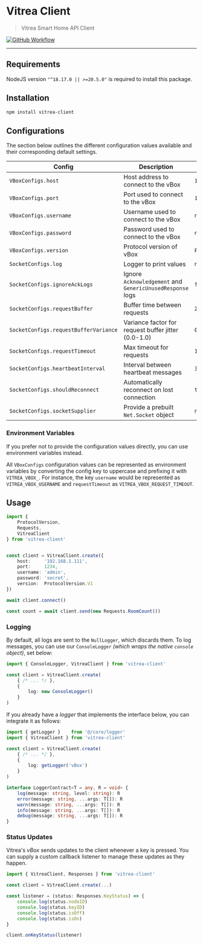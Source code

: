 # Vitrea Client

> Vitrea Smart Home API Client

<a href="https://github.com/bdsoha/vitrea-client/actions/workflows/test.yml">
    <img alt="GitHub Workflow" src="https://img.shields.io/github/actions/workflow/status/bdsoha/vitrea-client/test.yml?branch=develop&logo=github&style=for-the-badge">
</a>

---

## Requirements

NodeJS version `"^18.17.0 || >=20.5.0"` is required to install this package.

## Installation

```bash
npm install vitrea-client
```

## Configurations

The section below outlines the different configuration values available and their
corresponding default settings.

| Config                            | Description                                               | Default              |
| --------------------------------- | --------------------------------------------------------- | -------------------- |
| `VBoxConfigs.host`                | Host address to connect to the vBox                       | `192.168.1.23`       |
| `VBoxConfigs.port`                | Port used to connect to the vBox                          | `11501`              |
| `VBoxConfigs.username`            | Username used to connect to the vBox                      | `null`               |
| `VBoxConfigs.password`            | Password used to connect to the vBox                      | `null`               |
| `VBoxConfigs.version`             | Protocol version of vBox                                  | `ProtocolVersion.V2` |
| `SocketConfigs.log`               | Logger to print values                                    | `null`               |
| `SocketConfigs.ignoreAckLogs`     | Ignore `Acknowledgement` and `GenericUnusedResponse` logs | `false`              |
| `SocketConfigs.requestBuffer`     | Buffer time between requests                              | `250`                |
| `SocketConfigs.requestBufferVariance` | Variance factor for request buffer jitter (0.0-1.0)     | `0.15`               |
| `SocketConfigs.requestTimeout`    | Max timeout for requests                                  | `1000`               |
| `SocketConfigs.heartbeatInterval` | Interval between heartbeat messages                       | `3000`               |
| `SocketConfigs.shouldReconnect`   | Automatically reconnect on lost connection                | `true`               |
| `SocketConfigs.socketSupplier`    | Provide a prebuilt `Net.Socket` object                    | `null`               |

### Environment Variables

If you prefer not to provide the configuration values directly, you can use environment
variables instead.

All `VBoxConfigs` configuration values can be represented as environment variables by
converting the config key to uppercase and prefixing it with `VITREA_VBOX_`.
For instance, the key `username` would be represented as `VITREA_VBOX_USERNAME` and
`requestTimeout` as `VITREA_VBOX_REQUEST_TIMEOUT`.

## Usage

```ts
import {
    ProtocolVersion,
    Requests,
    VitreaClient
} from 'vitrea-client'


const client = VitreaClient.create({
    host:     '192.168.1.111',
    port:     1234,
    username: 'admin',
    password: 'secret',
    version:  ProtocolVersion.V1
})

await client.connect()

const count = await client.send(new Requests.RoomCount())
```

### Logging

By default, all logs are sent to the `NullLogger`, which discards them.
To log messages, you can use our `ConsoleLogger`
*(which wraps the native `console` object)*, set below:

```ts
import { ConsoleLogger, VitreaClient } from 'vitrea-client'

const client = VitreaClient.create(
    { /* ... */ },
    {
        log: new ConsoleLogger()
    }
)
```

If you already have a *logger* that implements the interface below, you can integrate
it as follows:

```ts
import { getLogger }    from '@/core/logger'
import { VitreaClient } from 'vitrea-client'

const client = VitreaClient.create(
    { /* ... */ },
    {
        log: getLogger('vBox')
    }
)
```

```ts
interface LoggerContract<T = any, R = void> {
    log(message: string, level: string): R
    error(message: string, ...args: T[]): R
    warn(message: string, ...args: T[]): R
    info(message: string, ...args: T[]): R
    debug(message: string, ...args: T[]): R
}
```

### Status Updates

Vitrea's *vBox* sends updates to the client whenever a key is pressed.
You can supply a custom callback listener to manage these updates as they happen.

```ts
import { VitreaClient, Responses } from 'vitrea-client'

const client = VitreaClient.create(...)

const listener = (status: Responses.KeyStatus) => {
    console.log(status.nodeID)
    console.log(status.keyID)
    console.log(status.isOff)
    console.log(status.isOn)
}

client.onKeyStatus(listener)
```
